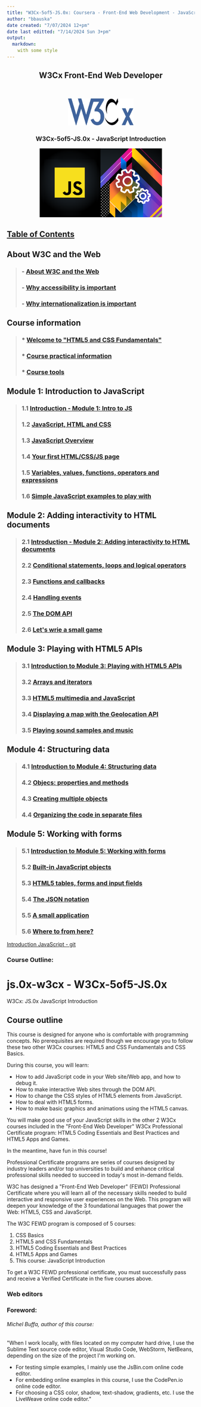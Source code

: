 ```yaml
---
title: "W3Cx-5of5-JS.0x: Coursera - Front-End Web Development - JavaScript Introduction"
author: "bbauska"
date created: "7/07/2024 12+pm"
date last editted: "7/14/2024 Sun 3+pm"
output: 
  markdown:
    with some style
---
```


<h2 align="center">W3Cx Front-End Web Developer</h2>
<br/>
<!--~~~~~~~~~~~~~~~~~~~~~~~~~~~~~~~~~~~~~~~~~~~~~~~~~~~~~~~~~~~~~~~~~~~~~~~~~~~~~~~~~~~~~~~~~~~~-->
<!--~~~~~~~~~~~~~~~~~~~~~~~~~~~~~~ readme.md of W3Cx-5of5-JS.0x ~~~~~~~~~~~~~~~~~~~~~~~~~~~~~~~~-->
<!--~~~~~~~~~~~~~~~~~~~~~~~~~~~~~~~~~~~~~~~~~~~~~~~~~~~~~~~~~~~~~~~~~~~~~~~~~~~~~~~~~~~~~~~~~~~~-->
<!--~~~~~~~~~~~~~~~~~~~~~~~~~~~~~~~~~~~~~~~~ w3cx logo ~~~~~~~~~~~~~~~~~~~~~~~~~~~~~~~~~~~~~~~~~-->
<p align="center" width="100%">
<img src="./images/w3cx-logo.jpg?raw=true"
  style="width:35%"
  title="W3C logo"
  alt="W3C logo." />
</p>

<h3 align="center">W3Cx-5of5-JS.0x - JavaScript Introduction</h3>
<!--~~~~~~~~~~~~~~~~~~~~~~~~~~~~~~~~~~~~~~~~~~~~~~~~~~~~~~~~~~~~~~~~~~~~~~~~~~~~~~~~~~~~~~~~~~~~-->
<!--~~~~~~~~~~~~~~~~~~~~~~~~~~~~ 01. W3Cx-5of5-JS.0x logo (01) ~~~~~~~~~~~~~~~~~~~~~~~~~~~~~~-->
<p align="center" width="100%">
<img src="./images/image001.png?raw=true"
  style="width:65%"
  title="W3Cx JS logo"
  alt="W3Cx JS.0x logo." />
</p>

## [Table of Contents](#table-of-contents)

## **About W3C and the Web**
>### - [**About W3C and the Web**](#cha-1)
>### - [**Why accessibility is important**](#cha-2)
>### - [**Why internationalization is important**](#cha-3)

## **Course information**
>### * [**Welcome to "HTML5 and CSS Fundamentals"**](#chb-1)
>### * [**Course practical information**](#chb-2)
>### * [**Course tools**](#chb-3)

## Module 1: Introduction to JavaScript
>### 1.1 [**Introduction - Module 1: Intro to JS**](#ch1-1-1)
>### 1.2 [**JavaScript, HTML and CSS**](#ch1-2-1)
>### 1.3 [**JavaScript Overview**](#ch1-3-1)
>### 1.4 [**Your first HTML/CSS/JS page**](#ch1-4-1)
>### 1.5 [**Variables, values, functions, operators and expressions**](#ch1-5-1)
>### 1.6 [**Simple JavaScript examples to play with**](#ch1-6-1)

## Module 2: Adding interactivity to HTML documents
>### 2.1 [**Introduction - Module 2: Adding interactivity to HTML documents**](#ch2-1-1)
>### 2.2 [**Conditional statements, loops and logical operators**](#ch2-2-1)
>### 2.3 [**Functions and callbacks**](#ch2-3-1)
>### 2.4 [**Handling events**](#ch2-4-1)
>### 2.5 [**The DOM API**](#ch2-5-1)
>### 2.6 [**Let's wrie a small game**](#ch2-6-1)

## Module 3: Playing with HTML5 APIs
>### 3.1 [**Introduction to Module 3: Playing with HTML5 APIs**](#ch3-1-1)
>### 3.2 [**Arrays and iterators**](#ch3-2-1)
>### 3.3 [**HTML5 multimedia and JavaScript**](#ch3-3-1)
>### 3.4 [**Displaying a map with the Geolocation API**](#ch3-4-1)
>### 3.5 [**Playing sound samples and music**](#ch3-5-1)

## Module 4: Structuring data
>### 4.1 [**Introduction to Module 4: Structuring data**](#ch4-1-1)
>### 4.2 [**Objecs: properties and methods**](#ch4-2-1)
>### 4.3 [**Creating multiple objects**](#ch4-3-1)
>### 4.4 [**Organizing the code in separate files**](#ch4-4-1)

## Module 5: Working with forms
>### 5.1 [**Introduction to Module 5: Working with forms**](#ch5-1-1)
>### 5.2 [**Built-in JavaScript objects**](#ch5-2-1)
>### 5.3 [**HTML5 tables, forms and input fields**](#ch5-3-1)
>### 5.4 [**The JSON notation**](#ch5-4-1)
>### 5.5 [**A small application**](#ch5-5-1)
>### 5.6 [**Where to from here?**](#ch5-6-1)

<a href="https://github.com/bbauska/W3Cx-5of5-Introduction-JavaScript.git" target="_blank" rel="noopener noreferrer">Introduction JavaScript - git</a>

<h3>Course Outline:</h3>

# js.0x-w3cx - W3Cx-5of5-JS.0x
W3Cx: JS.0x JavaScript Introduction

## Course outline

This course is designed for anyone who is comfortable with programming concepts. No prerequisites 
are required though we encourage you to follow these two other W3Cx courses: HTML5 and CSS Fundamentals and CSS Basics.

During this course, you will learn:

  - How to add JavaScript code in your Web site/Web app, and how to debug it.
  - How to make interactive Web sites through the DOM API.
  - How to change the CSS styles of HTML5 elements from JavaScript.
  - How to deal with HTML5 forms.
  - How to make basic graphics and animations using the HTML5 canvas.

You will make good use of your JavaScript skills in the other 2 W3Cx courses included in the 
"Front-End Web Developer" W3Cx Professional Certificate program: HTML5 Coding Essentials and 
Best Practices and HTML5 Apps and Games.

In the meantime, have fun in this course!

Professional Certificate programs are series of courses designed by industry leaders and/or 
top universities to build and enhance critical professional skills needed to succeed in 
today's most in-demand fields.
 
W3C has designed a "Front-End Web Developer" (FEWD) Professional Certificate where you 
will learn all of the necessary skills needed to build interactive and responsive user 
experiences on the Web. This program will deepen your knowledge of the 3 foundational 
languages that power the Web: HTML5, CSS and JavaScript. 

The W3C FEWD program is composed of 5 courses:

1.	CSS Basics
2.	HTML5 and CSS Fundamentals
3.	HTML5 Coding Essentials and Best Practices
4.	HTML5 Apps and Games
5.	This course: JavaScript Introduction

To get a W3C FEWD professional certificate, you must successfully pass and receive a Verified Certificate in the five courses above.

### Web editors
### Foreword:
###### Michel Buffa, author of this course:

"When I work locally, with files located on my computer hard drive, I use the Sublime Text source code editor, Visual Studio Code, WebStorm, NetBeans, depending on the size of the project I'm working on.
- For testing simple examples, I mainly use the JsBin.com online code editor.
- For embedding online examples in this course, I use the CodePen.io online code editor.
- For choosing a CSS color, shadow, text-shadow, gradients, etc. I use the LiveWeave online code editor."


